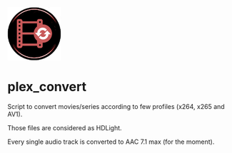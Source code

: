 ![script icon](https://github.com/scoony/plex_convert/raw/main/Icons/plex_convert.png)

# plex_convert

Script to convert movies/series according to few profiles (x264, x265 and AV1).

Those files are considered as HDLight.

Every single audio track is converted to AAC 7.1 max (for the moment).
